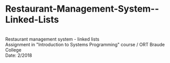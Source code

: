 # Restaurant-Management-System--Linked-Lists
<br>
Restaurant management system - linked lists
<br>
Assignment in "Introduction to Systems Programming" course / ORT Braude College
<br>
Date: 2/2018

